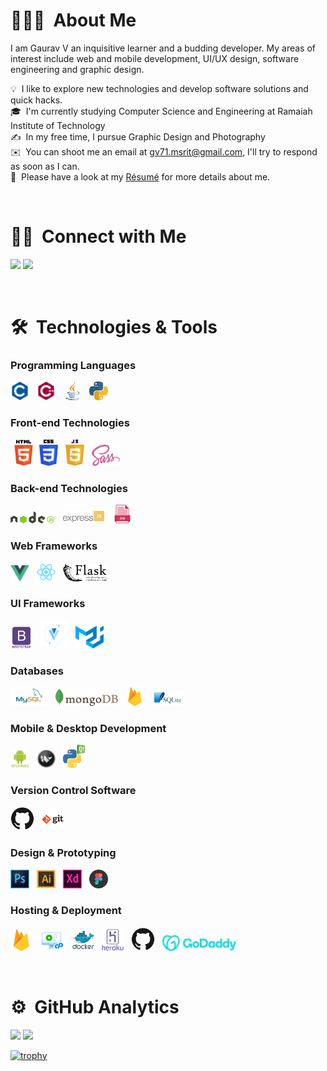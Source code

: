 <!--
**Gaurav-71/Gaurav-71** is a ✨ _special_ ✨ repository because its `README.md` (this file) appears on your GitHub profile.

Here are some ideas to get you started:

- 🔭 I’m currently working on ...
- 🌱 I’m currently learning ...
- 👯 I’m looking to collaborate on ...
- 🤔 I’m looking for help with ...
- 💬 Ask me about ...
- 📫 How to reach me: ...
- 😄 Pronouns: ...
- ⚡ Fun fact: ...
-->

# 👨🏻‍💻 &nbsp;About Me

I am Gaurav V an inquisitive learner and a budding developer. My areas of interest include web and mobile development, UI/UX design, software engineering and graphic design.

💡 &nbsp;I like to explore new technologies and develop software solutions and quick hacks.\
🎓 &nbsp;I'm currently studying Computer Science and Engineering at Ramaiah Institute of Technology\
✍️ &nbsp;In my free time, I pursue Graphic Design and Photography\
✉️ &nbsp;You can shoot me an email at gv71.msrit@gmail.com, I'll try to respond as soon as I can.\
📄 &nbsp;Please have a look at my [Résumé](./Assets/resume.pdf) for more details about me.

<br/>

# 🤝🏻 &nbsp;Connect with Me

<p align="left">
<a href="https://www.linkedin.com/in/gaurav-v-8071/"><img src="https://img.shields.io/badge/-Gaurav V-0077B5?style=flat&logo=Linkedin&logoColor=white"/></a>
<a href="mailto:gv71.msrit@gmail.com"><img src="https://img.shields.io/badge/-gv71.msrit@gmail.com-D14836?style=flat&logo=Gmail&logoColor=white"/></a>
</p>

<br/>

# 🛠 &nbsp;Technologies & Tools

### Programming Languages

<p>
<img src="./Assets/c.svg" width="30px" style="margin-right:0.5rem">
<img src="./Assets/cplusplus.svg" width="30px" style="margin-right:0.5rem">
<img src="./Assets/java.svg" width="30px" style="margin-right:0.5rem">
<img src="./Assets/python.svg" width="30px">
<p>

### Front-end Technologies

<p>
<img src="./Assets/html5.svg" width="42px">
<img src="./Assets/css.svg" width="30px" style="margin-right:0.5rem">
<img src="./Assets/javascript.svg" width="30px" style="margin-right:0.5rem">
<img src="./Assets/sass.svg" width="45px">
</p>

### Back-end Technologies

<p>
<img src="./Assets/nodejs.svg" width="70px" style="margin-right:0.5rem">
<img src="./Assets/express.jpeg" width="70px" style="margin-right:0.5rem">
<img src="./Assets/jsp.svg" width="30px" style="margin-right:0.5rem">
</p>

### Web Frameworks

<p>
<img src="./Assets/vue.svg" width="30px" style="margin-right:0.5rem">
<img src="./Assets/react.svg" width="30px" style="margin-right:0.5rem">
<img src="./Assets/flask.svg" width="70px" style="margin-right:0.5rem; background: white">
</p>

### UI Frameworks

<p>
<img src="./Assets/bootstrap.svg" width="35px" style="margin-right:0.5rem">
<img src="./Assets/vuetify.png" width=45px" style="margin-right:0.5rem">
<img src="./Assets/material-ui-1.svg" width="45px" style="margin-right:0.5rem">
</p>

### Databases

<p>
<img src="./Assets/mysql.svg" width="60px" style="margin-right:0.5rem">
<img src="./Assets/mongodb.svg" width="100px" style="margin-right:0.5rem">
<img src="./Assets/firebase.svg" width="30px" style="margin-right:0.5rem">
<img src="./Assets/sqllite.svg" width="50px" style="margin-right:0.5rem">
</p>

### Mobile & Desktop Development

<p>
<img src="./Assets/android.svg" width="30px" style="margin-right:0.5rem">
<img src="./Assets/kivy-logo-black-256.png" width="30px" style="margin-right:0.5rem">
<img src="./Assets/pyqt5.png" width="35px" style="margin-right:0.5rem">
</p>

### Version Control Software

<p>
<img src="./Assets/github.svg" width="38px" style="margin-right:0.5rem">
<img src="./Assets/git.svg" width="35px" style="margin-right:0.5rem">
</p>

### Design & Prototyping

<p>
<img src="./Assets/photoshop.svg" width="30px" style="margin-right:0.5rem">
<img src="./Assets/illustrator.svg" width="30px" style="margin-right:0.5rem">
<img src="./Assets/adobe-xd.svg" width="30px" style="margin-right:0.5rem">
<img src="./Assets/figma.svg" width="30px" style="margin-right:0.5rem">
</p>

### Hosting & Deployment

<p>
<img src="./Assets/firebase.svg" width="35px" style="margin-right:0.5rem">
<img src="./Assets/cpanel.svg" width="40px" style="margin-right:0.5rem">
<img src="./Assets/docker.svg" width="35px" style="margin-right:0.5rem">
<img src="./Assets/heroku.svg" width="35px" style="margin-right:0.5rem">
<img src="./Assets/github.svg" width="38px" style="margin-right:0.5rem">
<img src="./Assets/godaddy.svg" width="120px" style="margin-right:0.5rem">
</p>

<br/>

# ⚙️ &nbsp;GitHub Analytics

<p>
  <img height="180em" src="https://github-readme-stats.vercel.app/api?username=Gaurav-71&show_icons=true&&theme=algolia&count_private=true" />
  <img height="180em" src="https://github-readme-stats-eight-theta.vercel.app/api/top-langs/?username=Gaurav-71&&theme=algolia&layout=compact&langs_count=20" />
</p>

[![trophy](https://github-profile-trophy.vercel.app/?username=Gaurav-71&theme=onedark&row=1)](https://github.com/ryo-ma/github-profile-trophy)
